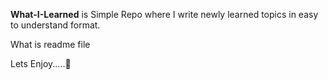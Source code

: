 **What-I-Learned** is Simple Repo where I write newly learned topics in easy to understand format.

What is readme file

Lets Enjoy.....🥳

